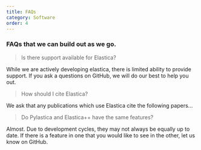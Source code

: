 ```yaml
---
title: FAQs
category: Software
order: 4
---
```


### FAQs that we can build out as we go. 

>Is there support available for Elastica?

While we are actively developing elastica, there is limited ability to provide support. If you ask a questions on GitHub, we will do our best to help you out. 

>How should I cite Elastica?

We ask that any publications which use Elastica cite the following papers...

>Do Pylastica and Elastica++ have the same features?

Almost. Due to development cycles, they may not always be equally up to date. If there is a feature in one that you would like to see in the other, let us know on GitHub. 



